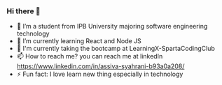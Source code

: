 ### Hi there 👋
- 🔭 I’m a student from IPB University majoring software engineering technology
- 🌱 I’m currently learning React and Node JS
- 🔭 I'm currently taking the bootcamp at LearningX-SpartaCodingClub
- 📫 How to reach me? you can reach me at linkedIn https://www.linkedin.com/in/assiva-syahrani-b93a0a208/
- ⚡ Fun fact: I love learn new thing especially in technology

<!--
**Assivaa/Assivaa** is a ✨ _special_ ✨ repository because its `README.md` (this file) appears on your GitHub profile.

Here are some ideas to get you started:

- 🔭 I’m currently working on ...
- 🌱 I’m currently learning React and Node JS
- 👯 I’m looking to collaborate on ...
- 🤔 I’m looking for help with ...
- 💬 Ask me about ...
- 📫 How to reach me: ...
- 😄 Pronouns: ...
- ⚡ Fun fact: I love learn new thing especially in technology
-->
